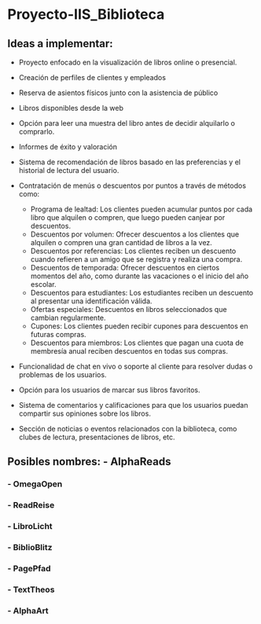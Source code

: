 # Proyecto-IIS_Biblioteca
## Ideas a implementar:
- Proyecto enfocado en la visualización de libros online o presencial.
- Creación de perfiles de clientes y empleados
- Reserva de asientos físicos junto con la asistencia de público
- Libros disponibles desde la web
- Opción para leer una muestra del libro antes de decidir alquilarlo o comprarlo.
- Informes de éxito y valoración
- Sistema de recomendación de libros basado en las preferencias y el historial de lectura del usuario.
- Contratación de menús o descuentos por puntos a través de métodos como:

     - Programa de lealtad: Los clientes pueden acumular puntos por cada libro que alquilen o compren, que luego pueden canjear por descuentos.
     - Descuentos por volumen: Ofrecer descuentos a los clientes que alquilen o compren una gran cantidad de libros a la vez.
     - Descuentos por referencias: Los clientes reciben un descuento cuando refieren a un amigo que se registra y realiza una compra.
     - Descuentos de temporada: Ofrecer descuentos en ciertos momentos del año, como durante las vacaciones o el inicio del año escolar.
     - Descuentos para estudiantes: Los estudiantes reciben un descuento al presentar una identificación válida.
     - Ofertas especiales: Descuentos en libros seleccionados que cambian regularmente.
     - Cupones: Los clientes pueden recibir cupones para descuentos en futuras compras.
     - Descuentos para miembros: Los clientes que pagan una cuota de membresía anual reciben descuentos en todas sus compras.
  
- Funcionalidad de chat en vivo o soporte al cliente para resolver dudas o problemas de los usuarios.
- Opción para los usuarios de marcar sus libros favoritos.
- Sistema de comentarios y calificaciones para que los usuarios puedan compartir sus opiniones sobre los libros.
- Sección de noticias o eventos relacionados con la biblioteca, como clubes de lectura, presentaciones de libros, etc.
## Posibles nombres: - AlphaReads
###         - OmegaOpen
###         - ReadReise
###         - LibroLicht
###         - BiblioBlitz
###         - PagePfad
###         - TextTheos
###         - AlphaArt
